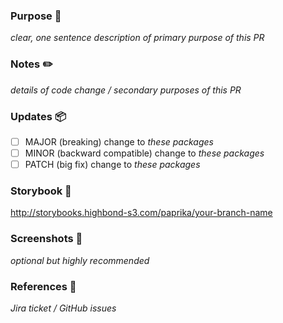 ### Purpose 🚀
_clear, one sentence description of primary purpose of this PR_

### Notes ✏️
_details of code change / secondary purposes of this PR_

### Updates 📦
- [ ] MAJOR (breaking) change to _these packages_
- [ ] MINOR (backward compatible) change to _these packages_ 
- [ ] PATCH (big fix) change to _these packages_

### Storybook 📕
http://storybooks.highbond-s3.com/paprika/your-branch-name

### Screenshots 📸
_optional but highly recommended_

### References 🔗
_Jira ticket / GitHub issues_


<!--
---
### Resources 🔖
- [Contributing Guidelines](https://github.com/acl-services/paprika/wiki/Contributing-Guidelines)
- [README](https://github.com/acl-services/paprika/blob/master/README.md)
- [Conventional Commits](https://www.conventionalcommits.org/en/v1.0.0/)
- [Ask for help](https://github.com/acl-services/paprika/issues/new?template=help_wanted.md)
-->

